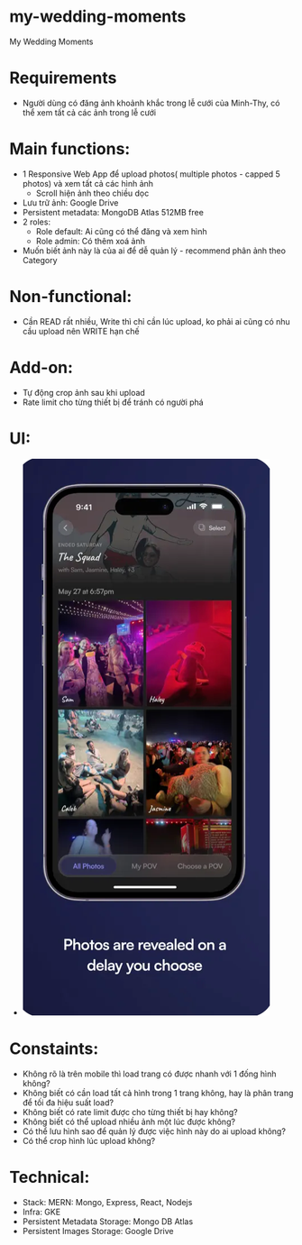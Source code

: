 # my-wedding-moments

My Wedding Moments

# Requirements

- Người dùng có đăng ảnh khoảnh khắc trong lễ cưới của Minh-Thy, có thể xem tất cả các ảnh trong lễ cưới

# Main functions:

- 1 Responsive Web App để upload photos( multiple photos - capped 5 photos) và xem tất cả các hình ảnh
  - Scroll hiện ảnh theo chiều dọc
- Lưu trữ ảnh: Google Drive
- Persistent metadata: MongoDB Atlas 512MB free
- 2 roles:
  - Role default: Ai cũng có thể đăng và xem hình
  - Role admin: Có thêm xoá ảnh
- Muốn biết ảnh này là của ai để dễ quản lý - recommend phân ảnh theo Category

# Non-functional:

- Cần READ rất nhiều, Write thì chỉ cần lúc upload, ko phải ai cũng có nhu cầu upload nên WRITE hạn chế

# Add-on:

- Tự động crop ảnh sau khi upload
- Rate limit cho từng thiết bị để tránh có người phá

# UI:

- ![Sample UI](https://github.com/anhminhbo/my-wedding-moments/blob/release/SampleUI.png)

# Constaints:

- Không rõ là trên mobile thì load trang có được nhanh với 1 đống hình không?
- Không biết có cần load tất cả hình trong 1 trang không, hay là phân trang để tối đa hiệu suất load?
- Không biết có rate limit được cho từng thiết bị hay không?
- Không biết có thể upload nhiều ảnh một lúc được không?
- Có thể lưu hình sao để quản lý được việc hình này do ai upload không?
- Có thể crop hình lúc upload không?

# Technical:

- Stack: MERN: Mongo, Express, React, Nodejs
- Infra: GKE
- Persistent Metadata Storage: Mongo DB Atlas
- Persistent Images Storage: Google Drive
